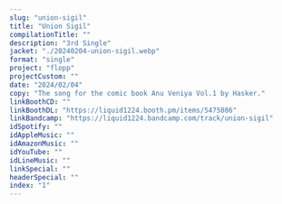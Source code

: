 ```yaml
---
slug: "union-sigil"
title: "Union Sigil"
compilationTitle: ""
description: "3rd Single"
jacket: "./20240204-union-sigil.webp"
format: "single"
project: "flopp"
projectCustom: ""
date: "2024/02/04"
copy: "The song for the comic book Anu Veniya Vol.1 by Hasker."
linkBoothCD: ""
linkBoothDL: "https://liquid1224.booth.pm/items/5475086"
linkBandcamp: "https://liquid1224.bandcamp.com/track/union-sigil"
idSpotify: ""
idAppleMusic: ""
idAmazonMusic: ""
idYouTube: ""
idLineMusic: ""
linkSpecial: ""
headerSpecial: ""
index: "1"
---
```

